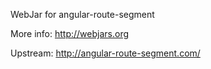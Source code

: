 WebJar for angular-route-segment

More info: http://webjars.org

Upstream: http://angular-route-segment.com/
